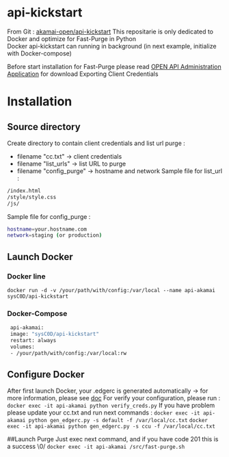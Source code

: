 api-kickstart
=============

From Git : [akamai-open/api-kickstart](https://github.com/akamai-open/api-kickstart) 
This repositarie is only dedicated to Docker and optimize for Fast-Purge in Python  
Docker api-kickstart can running in background (in next example, initialize with Docker-compose)

Before start installation for Fast-Purge please read [OPEN API Administration Application](https://developer.akamai.com/introduction/Luna_Setup.html) for download Exporting Client Credentials

# Installation
## Source directory
Create directory to contain client credentials and list url purge :
 - filename "cc.txt" ->  client credentials
 - filename "list_urls" -> list URL to purge
 - filename "config_purge" -> hostname and network 
Sample file for list_url :
```bash
/index.html
/style/style.css
/js/
```
Sample file for config_purge :
```bash
hostname=your.hostname.com
network=staging (or production)
```

## Launch Docker
### Docker line
`docker run -d -v /your/path/with/config:/var/local --name api-akamai sysC0D/api-kickstart`   

### Docker-Compose 
```bash
 api-akamai:
 image: "sysC0D/api-kickstart"
 restart: always
 volumes:
 - /your/path/with/config:/var/local:rw
```

## Configure Docker
After first launch Docker, your .edgerc is generated automatically -> for more information, please see [doc](https://developer.akamai.com/introduction/Conf_Client.html)
For verify your configuration, please run :
`docker exec -it api-akamai python verify_creds.py`
If you have problem please update your cc.txt and run next commands :
`docker exec -it api-akamai python gen_edgerc.py -s default -f /var/local/cc.txt`
`docker exec -it api-akamai python gen_edgerc.py -s ccu -f /var/local/cc.txt`

##Launch Purge
Just exec next command, and if you have code 201 this is a success \0/
`docker exec -it api-akamai /src/fast-purge.sh`
